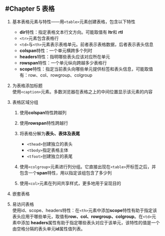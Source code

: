 #Chapter 5	表格
---
1. 基本表格元素与特性——用`<table>`元素创建表格，包含以下特性
	- **dir**特性：指定表格文本行文方向。可能取值有 **ltr**和 **rtl**
	- `<tr>`元素包含表格行
	- `<td>`与`<th>`元素表示表格单元。前者表示表格数据，后者表示表头信息
	- **colspan**特性：一个单元横跨多个列时
	- **headers**特性：指明哪些表头应该对应所在单元
	- **rowspan**特性：一个单元纵向跨越多少表格行
	- **scope**特性：指定当前表头向哪些单元提供标签和表头信息，可能取值有：row、col、rowgroup、colgroup

2. 为表格添加标题  
	使用`<caption>`元素。多数浏览器在表格之上的中间位置显示该元素的内容

3. 表格区域分组
	1. 使用**colspan**特性跨越列
	2. 使用**rowspan**特性跨越行
	3. 将表格分解为**表头、表体及表尾**
		- `<thead>`创建独立的表头
		- `<tbody>`指定表格主体
		- `<tfoot>`创建独立的表尾

	4. 使用`<colgroup>`元素进行列分组。它直接出现在`<table>`开标签之后，并包含一个**span**特性，用以指定该组包含了多少列
	5. 使用`<col>`元素在列间共享样式，更多地用于呈现目的

4. 嵌套表格
5. 易访问表格  
   使用id、scope、headers特性：在`<th>`元素中添加**scope**特性有助于指定该表头应用于哪些单元，取值有**row、col、rowgroup、colgroup**。在`<td>`元素中添加 **headers**属性有助于指定哪些表头对应于该单元，该特性的值是一个由空格分隔的表头单元**id**属性值列表。
